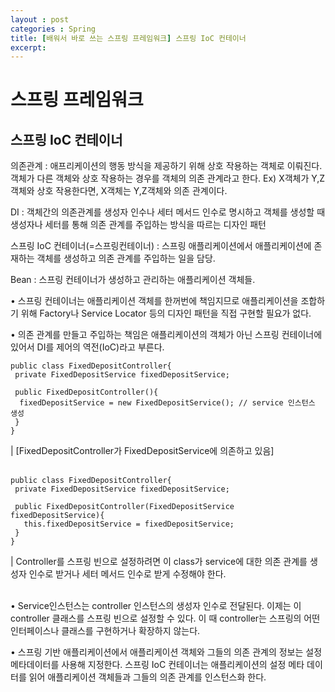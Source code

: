 ```yaml
---
layout : post
categories : Spring
title: [배워서 바로 쓰는 스프링 프레임워크] 스프링 IoC 컨테이너
excerpt:  
---
```


스프링 프레임워크
=================

## 스프링 IoC 컨테이너
의존관계 : 애프리케이션의 행동 방식을 제공하기 위해 상호 작용하는 객체로 이뤄진다. 객체가 다른 객체와 상호 작용하는 경우를 객체의 의존 관계라고 한다.
Ex) X객체가 Y,Z객체와 상호 작용한다면, X객체는 Y,Z객체와 의존 관계이다.

DI : 객체간의 의존관계를 생성자 인수나 세터 메서드 인수로 명시하고 객체를 생성할 때 생성자나 세터를 통해 의존 관계를 주입하는 방식을 따르는 디자인 패턴

스프링 IoC 컨테이너(=스프링컨테이너) : 스프링 애플리케이션에서 애플리케이션에 존재하는 객체를 생성하고 의존 관계를 주입하는 일을 담당.

Bean : 스프링 컨테이너가 생성하고 관리하는 애플리케이션 객체들.

• 스프링 컨테이너는 애플리케이션 객체를 한꺼번에 책임지므로 애플리케이션을 조합하기 위해 Factory나 Service Locator 등의 디자인 패턴을 직접 구현할 필요가 없다. 

• 의존 관계를 만들고 주입하는 책임은 애플리케이션의 객체가 아닌 스프링 컨테이너에 있어서 DI를 제어의 역전(IoC)라고 부른다.
	

``` 
public class FixedDepositController{
 private FixedDepositService fixedDepositService;

 public FixedDepositController(){
  fixedDepositService = new FixedDepositService(); // service 인스턴스 생성
 }
}
```
|	[FixedDepositController가 FixedDepositService에 의존하고 있음]
</br>
</br>

```
public class FixedDepositController{
 private FixedDepositService fixedDepositService;

 public FixedDepositController(FixedDepositService fixedDepositService){
   this.fixedDepositService = fixedDepositService;
 }
}
```
| Controller를 스프링 빈으로 설정하려면 이 class가 service에 대한 의존 관계를 생성자 인수로 받거나 세터 메서드 인수로 받게 수정해야 한다.
</br>
</br>

• Service인스턴스는 controller 인스턴스의 생성자 인수로 전달된다. 이제는 이 controller 클래스를 스프링 빈으로 설정할 수 있다. 이 때 controller는 스프링의 어떤 인터페이스나 클래스를 구현하거나 확장하지 않는다.
	
• 스프링 기반 애플리케이션에서 애플리케이션 객체와 그들의 의존 관계의 정보는 설정 메타데이터를 사용해 지정한다. 스프링 IoC 컨테이너는 애플리케이션의 설정 메타 데이터를 읽어 애플리케이션 객체들과 그들의 의존 관계를 인스턴스화 한다.



